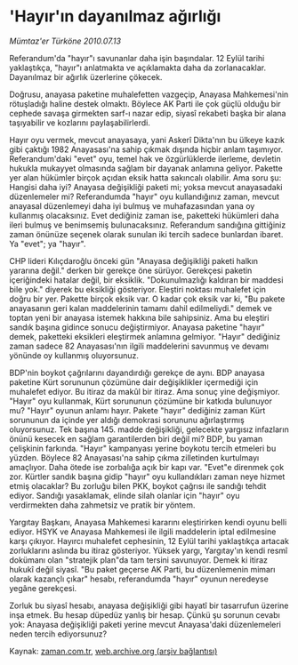 # 'Hayır'ın dayanılmaz ağırlığı

*Mümtaz'er Türköne 2010.07.13*

<td class="columnist-detail">
<p>Referandum'da "hayır"ı savunanlar daha işin başındalar. 12 Eylül tarihi yaklaştıkça, "hayır"ı anlatmakta ve açıklamakta daha da zorlanacaklar. Dayanılmaz bir ağırlık üzerlerine çökecek.</p>
<p>
<div id="haberMetinDiv">
<p>Doğrusu, anayasa paketine muhalefetten vazgeçip, Anayasa Mahkemesi'nin rötuşladığı haline destek olmaktı. Böylece AK Parti ile çok güçlü olduğu bir cephede savaşa girmekten sarf-ı nazar edip, siyasî rekabeti başka bir alana taşıyabilir ve kozlarını paylaşabilirlerdi. 
<p>Hayır oyu vermek, mevcut anayasaya, yani Askerî Dikta'nın bu ülkeye kazık gibi çaktığı 1982 Anayasası'na sahip çıkmak dışında hiçbir anlam taşımıyor. Referandum'daki "evet" oyu, temel hak ve özgürlüklerde ilerleme, devletin hukukla mukayyet olmasında sağlam bir dayanak anlamına geliyor. Pakette yer alan hükümler birçok açıdan eksik hatta sakıncalı olabilir. Ama soru şu: Hangisi daha iyi? Anayasa değişikliği paketi mi; yoksa mevcut anayasadaki düzenlemeler mi? Referandumda "hayır" oyu kullandığınız zaman, mevcut anayasal düzenlemeyi daha iyi bulmuş ve muhafazasından yana oy kullanmış olacaksınız. Evet dediğiniz zaman ise, paketteki hükümleri daha ileri bulmuş ve benimsemiş bulunacaksınız. Referandum sandığına gittiğiniz zaman önünüze seçenek olarak sunulan iki tercih sadece bunlardan ibaret. Ya "evet"; ya "hayır".
<p>CHP lideri Kılıçdaroğlu önceki gün "Anayasa değişikliği paketi halkın yararına değil." derken bir gerekçe öne sürüyor. Gerekçesi paketin içeriğindeki hatalar değil, bir eksiklik. "Dokunulmazlığı kaldıran bir maddesi bile yok." diyerek bu eksikliği gösteriyor. Eleştiri noktası muhalefet için doğru bir yer. Pakette birçok eksik var. O kadar çok eksik var ki, "Bu pakete anayasanın geri kalan maddelerinin tamamı dahil edilmeliydi." demek ve toptan yeni bir anayasa istemek hakkına bile sahipsiniz. Ama bu eleştiri sandık başına gidince sonucu değiştirmiyor. Anayasa paketine "hayır" demek, paketteki eksikleri eleştirmek anlamına gelmiyor. "Hayır" dediğiniz zaman sadece 82 Anayasası'nın ilgili maddelerini savunmuş ve devamı yönünde oy kullanmış oluyorsunuz.
<p>BDP'nin boykot çağrılarını dayandırdığı gerekçe de aynı. BDP anayasa paketine Kürt sorununun çözümüne dair değişiklikler içermediği için muhalefet ediyor. Bu itiraz da makûl bir itiraz. Ama sonuç yine değişmiyor. "Hayır" oyu kullanmak, Kürt sorununun çözümüne bir katkıda bulunuyor mu? "Hayır" oyunun anlamı hayır. Pakete "hayır" dediğiniz zaman Kürt sorununun da içinde yer aldığı demokrasi sorununu ağırlaştırmış oluyorsunuz. Tek başına 145. madde değişikliği, gelecekte yargısız infazların önünü kesecek en sağlam garantilerden biri değil mi? BDP, bu yaman çelişkinin farkında. "Hayır" kampanyası yerine boykotu tercih etmeleri bu yüzden. Böylece 82 Anayasası'na sahip çıkma zilletinden kurtulmayı amaçlıyor. Daha ötede ise zorbalığa açık bir kapı var. "Evet"e direnmek çok zor. Kürtler sandık başına gidip "hayır" oyu kullandıkları zaman neye hizmet etmiş olacaklar? Bu zorluğu bilen PKK, boykot çağrısı ile sandığı tehdit ediyor. Sandığı yasaklamak, elinde silah olanlar için "hayır" oyu verdirmekten daha zahmetsiz ve pratik bir yöntem.
<p>Yargıtay Başkanı, Anayasa Mahkemesi kararını eleştirirken kendi oyunu belli ediyor. HSYK ve Anayasa Mahkemesi ile ilgili maddelerin iptal edilmesine karşı çıkıyor. Hayırcı muhalefet cephesinin, 12 Eylül tarihi yaklaştıkça artacak zorluklarını aslında bu itiraz gösteriyor. Yüksek yargı, Yargıtay'ın kendi resmî dokümanı olan "stratejik plan"da tam tersini savunuyor. Demek ki itiraz hukukî değil siyasî. "Bu paket geçerse AK Parti, bu düzenlemenin mimarı olarak kazançlı çıkar" hesabı, referandumda "hayır" oyunun neredeyse yegâne gerekçesi.
<p>Zorluk bu siyasî hesabı, anayasa değişikliği gibi hayatî bir tasarrufun üzerine inşa etmek. Bu hesap düpedüz yanlış bir hesap. Çünkü şu sorunun cevabı yok: Anayasa değişikliği paketi yerine mevcut Anayasa'daki düzenlemeleri neden tercih ediyorsunuz?</p></p></p></p></p></p></div>
</p>
<a href="http://web.archive.org/web/20110107150256/mailto:m.turkone@zaman.com.tr">
</a></td>

Kaynak: [zaman.com.tr](http://zaman.com.tr/yazar.do?yazino=1004891), [web.archive.org (arşiv bağlantısı)](http://web.archive.org/web/20110107150256/http://www.zaman.com.tr/yazar.do?yazino=1004891)
